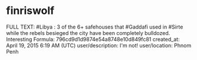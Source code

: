 # finriswolf

FULL TEXT: #Libya : 3 of the 6+ safehouses that #Gaddafi used in #Sirte while the rebels besieged the city have been completely bulldozed. Interesting
Formula: 796cd9d1d9874e54a8748e10d849fc81
created_at: April 19, 2015 6:19 AM (UTC)
user/description: I'm not!
user/location: Phnom Penh